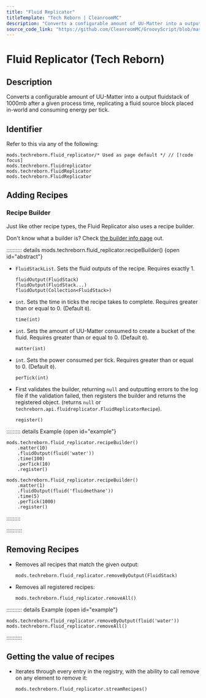 ```yaml
---
title: "Fluid Replicator"
titleTemplate: "Tech Reborn | CleanroomMC"
description: "Converts a configurable amount of UU-Matter into a output fluidstack of 1000mb after a given process time, replicating a fluid source block placed in-world and consuming energy per tick."
source_code_link: "https://github.com/CleanroomMC/GroovyScript/blob/master/src/main/java/com/cleanroommc/groovyscript/compat/mods/techreborn/FluidReplicator.java"
---
```


# Fluid Replicator (Tech Reborn)

## Description

Converts a configurable amount of UU-Matter into a output fluidstack of 1000mb after a given process time, replicating a fluid source block placed in-world and consuming energy per tick.

## Identifier

Refer to this via any of the following:

```groovy:no-line-numbers {1}
mods.techreborn.fluid_replicator/* Used as page default */ // [!code focus]
mods.techreborn.fluidreplicator
mods.techreborn.fluidReplicator
mods.techreborn.FluidReplicator
```


## Adding Recipes

### Recipe Builder

Just like other recipe types, the Fluid Replicator also uses a recipe builder.

Don't know what a builder is? Check [the builder info page](../../getting_started/builder.md) out.

:::::::::: details mods.techreborn.fluid_replicator.recipeBuilder() {open id="abstract"}
- `FluidStackList`. Sets the fluid outputs of the recipe. Requires exactly 1.

    ```groovy:no-line-numbers
    fluidOutput(FluidStack)
    fluidOutput(FluidStack...)
    fluidOutput(Collection<FluidStack>)
    ```

- `int`. Sets the time in ticks the recipe takes to complete. Requires greater than or equal to 0. (Default `0`).

    ```groovy:no-line-numbers
    time(int)
    ```

- `int`. Sets the amount of UU-Matter consumed to create a bucket of the fluid. Requires greater than or equal to 0. (Default `0`).

    ```groovy:no-line-numbers
    matter(int)
    ```

- `int`. Sets the power consumed per tick. Requires greater than or equal to 0. (Default `0`).

    ```groovy:no-line-numbers
    perTick(int)
    ```

- First validates the builder, returning `null` and outputting errors to the log file if the validation failed, then registers the builder and returns the registered object. (returns `null` or `techreborn.api.fluidreplicator.FluidReplicatorRecipe`).

    ```groovy:no-line-numbers
    register()
    ```

::::::::: details Example {open id="example"}
```groovy:no-line-numbers
mods.techreborn.fluid_replicator.recipeBuilder()
    .matter(10)
    .fluidOutput(fluid('water'))
    .time(100)
    .perTick(10)
    .register()

mods.techreborn.fluid_replicator.recipeBuilder()
    .matter(1)
    .fluidOutput(fluid('fluidmethane'))
    .time(5)
    .perTick(1000)
    .register()
```

:::::::::

::::::::::

## Removing Recipes

- Removes all recipes that match the given output:

    ```groovy:no-line-numbers
    mods.techreborn.fluid_replicator.removeByOutput(FluidStack)
    ```

- Removes all registered recipes:

    ```groovy:no-line-numbers
    mods.techreborn.fluid_replicator.removeAll()
    ```

:::::::::: details Example {open id="example"}
```groovy:no-line-numbers
mods.techreborn.fluid_replicator.removeByOutput(fluid('water'))
mods.techreborn.fluid_replicator.removeAll()
```

::::::::::

## Getting the value of recipes

- Iterates through every entry in the registry, with the ability to call remove on any element to remove it:

    ```groovy:no-line-numbers
    mods.techreborn.fluid_replicator.streamRecipes()
    ```
